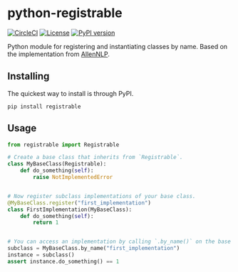 # python-registrable

[![CircleCI](https://circleci.com/gh/epwalsh/python-registrable.svg?style=svg)](https://circleci.com/gh/epwalsh/python-registrable)
[![License](https://img.shields.io/github/license/epwalsh/python-registrable)](https://github.com/epwalsh/python-registrable/blob/master/LICENSE)
[![PyPI version](https://badge.fury.io/py/registrable.svg)](https://pypi.org/project/registrable/)

Python module for registering and instantiating classes by name. Based on the implementation from [AllenNLP](https://github.com/allenai/allennlp).


## Installing

The quickest way to install is through PyPI.

```
pip install registrable
```

## Usage

```python
from registrable import Registrable

# Create a base class that inherits from `Registrable`.
class MyBaseClass(Registrable):
    def do_something(self):
        raise NotImplementedError


# Now register subclass implementations of your base class.
@MyBaseClass.register("first_implementation")
class FirstImplementation(MyBaseClass):
    def do_something(self):
        return 1


# You can access an implementation by calling `.by_name()` on the base class.
subclass = MyBaseClass.by_name("first_implementation")
instance = subclass()
assert instance.do_something() == 1
```
